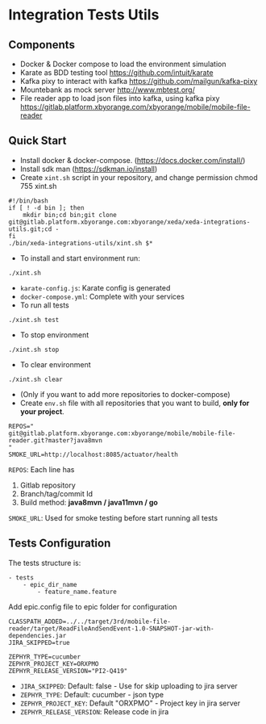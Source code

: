 # Integration Tests Utils

## Components

- Docker & Docker compose to load the environment simulation
- Karate as BDD testing tool https://github.com/intuit/karate
- Kafka pixy to interact with kafka https://github.com/mailgun/kafka-pixy
- Mountebank as mock server http://www.mbtest.org/
- File reader app to load json files into kafka, using kafka pixy https://gitlab.platform.xbyorange.com/xbyorange/mobile/mobile-file-reader

## Quick Start

- Install docker & docker-compose. (https://docs.docker.com/install/)
- Install sdk man  (https://sdkman.io/install)
- Create `xint.sh` script in your repository, and change permission chmod 755 xint.sh

```
#!/bin/bash
if [ ! -d bin ]; then
    mkdir bin;cd bin;git clone git@gitlab.platform.xbyorange.com:xbyorange/xeda/xeda-integrations-utils.git;cd -
fi
./bin/xeda-integrations-utils/xint.sh $*
```
- To install and start environment run: 

```
./xint.sh
``` 
- `karate-config.js`: Karate config is generated
- `docker-compose.yml`: Complete with your services
- To run all tests
```
./xint.sh test
```
- To stop environment
```
./xint.sh stop
```
- To clear environment
```
./xint.sh clear
```

- (Only if you want to add more repositories to docker-compose) 
- Create `env.sh` file with all repositories that you want to build, **only for your project**. 

```
REPOS="
git@gitlab.platform.xbyorange.com:xbyorange/mobile/mobile-file-reader.git?master?java8mvn
"
SMOKE_URL=http://localhost:8085/actuator/health
```

`REPOS`: Each line has

1. Gitlab repository
2. Branch/tag/commit Id
3. Build method: **java8mvn / java11mvn / go**  

`SMOKE_URL`: Used for smoke testing before start running all tests


## Tests Configuration

The tests structure is:

```
- tests
    - epic_dir_name
        - feature_name.feature
```

Add epic.config file to epic folder for configuration 

```
CLASSPATH_ADDED=../../target/3rd/mobile-file-reader/target/ReadFileAndSendEvent-1.0-SNAPSHOT-jar-with-dependencies.jar
JIRA_SKIPPED=true

ZEPHYR_TYPE=cucumber
ZEPHYR_PROJECT_KEY=ORXPMO
ZEPHYR_RELEASE_VERSION="PI2-Q419"
```

- `JIRA_SKIPPED`: Default: false - Use for skip uploading to jira server
- `ZEPHYR_TYPE`: Default: cucumber - json type
- `ZEPHYR_PROJECT_KEY`: Default "ORXPMO" - Project key in jira server
- `ZEPHYR_RELEASE_VERSION`: Release code in jira
